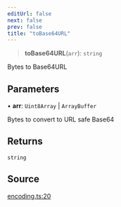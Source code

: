 ```yaml
---
editUrl: false
next: false
prev: false
title: "toBase64URL"
---
```


> **toBase64URL**(`arr`): `string`

Bytes to Base64URL

## Parameters

• **arr**: `Uint8Array` \| `ArrayBuffer`

Bytes to convert to URL safe Base64

## Returns

`string`

## Source

[encoding.ts:20](https://github.com/algorandfoundation/liquid-auth/blob/8878aa0007608386baa019f80c46f90dd8baec70/clients/liquid-auth-core/src/encoding.ts#L20)
